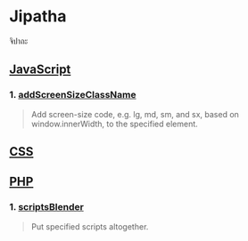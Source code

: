 # Jipatha
จิปาถะ

## [JavaScript](js)
### 1. [addScreenSizeClassName](js/addScreenSizeClassName)
> Add screen-size code, e.g. lg, md, sm, and sx, based on window.innerWidth, to the specified element.

## [CSS](css)

## [PHP](php)
### 1. [scriptsBlender](php/scriptsBlender)
> Put specified scripts altogether.
